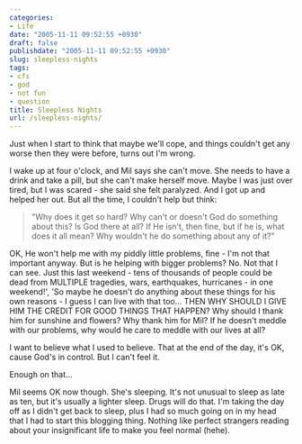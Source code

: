 ```yaml
---
categories:
- Life
date: "2005-11-11 09:52:55 +0930"
draft: false
publishdate: "2005-11-11 09:52:55 +0930"
slug: sleepless-nights
tags:
- cfs
- god
- not fun
- question
title: Sleepless Nights
url: /sleepless-nights/
---
```

Just when I start to think that maybe we'll cope, and things couldn't
get any worse then they were before, turns out I'm wrong.

I wake up at four o'clock, and Mil says she can't move. She needs to
have a drink and take a pill, but she can't make herself move. Maybe I
was just over tired, but I was scared - she said she felt paralyzed. And
I got up and helped her out. But all the time, I couldn't help but
think:

> "Why does it get so hard? Why can't or doesn't God do something about
> this? Is God there at all? If He isn't, then fine, but if he is, what
> does it all mean? Why wouldn't he do something about any of it?"

OK, He won't help me with my piddly little problems, fine - I'm not that
important anyway. But is he helping with bigger problems? No. Not that I
can see. Just this last weekend - tens of thousands of people could be
dead from MULTIPLE tragedies, wars, earthquakes, hurricanes - in one
weekend!', 'So maybe he doesn't do anything about these things for his
own reasons - I guess I can live with that too... THEN WHY SHOULD I GIVE
HIM THE CREDIT FOR GOOD THINGS THAT HAPPEN? Why should I thank him for
sunshine and flowers? Why thank him for Mil? If he doesn't meddle with
our problems, why would he care to meddle with our lives at all?

I want to believe what I used to believe. That at the end of the day,
it's OK, cause God's in control. But I can't feel it.

Enough on that...

Mil seems OK now though. She's sleeping. It's not unusual to sleep as
late as ten, but it's usually a lighter sleep. Drugs will do that. I'm
taking the day off as I didn't get back to sleep, plus I had so much
going on in my head that I had to start this blogging thing. Nothing
like perfect strangers reading about your insignificant life to make you
feel normal (hehe).
